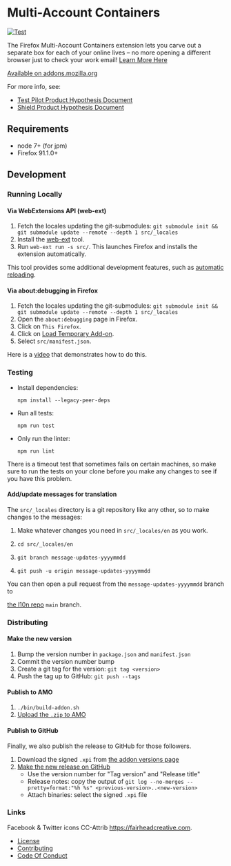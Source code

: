 # Multi-Account Containers

[![Test](https://github.com/mozilla/multi-account-containers/actions/workflows/test.yaml/badge.svg)](https://github.com/mozilla/multi-account-containers/actions/workflows/test.yaml)

The Firefox Multi-Account Containers extension lets you carve out a separate box for each of your online lives – no more opening a different browser just to check your work email! [Learn More Here](https://blog.mozilla.org/firefox/introducing-firefox-multi-account-containers/)

[Available on addons.mozilla.org](https://addons.mozilla.org/firefox/addon/multi-account-containers/)

For more info, see:

* [Test Pilot Product Hypothesis Document](https://docs.google.com/document/d/1WQdHTVXROk7dYkSFluc6_hS44tqZjIrG9I-uPyzevE8/edit#)
* [Shield Product Hypothesis Document](https://docs.google.com/document/d/1vMD-fH_5hGDDqNvpRZk12_RhCN2WAe4_yaBamaNdtik/edit#)


## Requirements

* node 7+ (for jpm)
* Firefox 91.1.0+


## Development

### Running Locally

#### Via WebExtensions API (web-ext)

1. Fetch the locales updating the git-submodules: `git submodule init && git submodule update --remote --depth 1 src/_locales`
2. Install the [web-ext](https://developer.mozilla.org/en-US/Add-ons/WebExtensions/Getting_started_with_web-ext) tool.
3. Run `web-ext run -s src/`. This launches Firefox and installs the extension automatically.

This tool provides some additional development features, such as [automatic reloading](https://developer.mozilla.org/en-US/Add-ons/WebExtensions/Getting_started_with_web-ext#Automatic_extension_reloading).

#### Via about:debugging in Firefox

1. Fetch the locales updating the git-submodules: `git submodule init && git submodule update --remote --depth 1 src/_locales`
2. Open the `about:debugging` page in Firefox.
3. Click on `This Firefox`.
4. Click on [Load Temporary Add-on](https://developer.mozilla.org/en-US/Add-ons/WebExtensions/Temporary_Installation_in_Firefox).
5. Select `src/manifest.json`.

Here is a [video](https://www.youtube.com/watch?v=cer9EUKegG4) that demonstrates how to do this.

### Testing

* Install dependencies:

  ```
  npm install --legacy-peer-deps
  ```

* Run all tests:

  ```
  npm run test
  ```

* Only run the linter:

  ```
  npm run lint
  ```

There is a timeout test that sometimes fails on certain machines, so make sure to run the tests on your clone before you make any changes to see if you have this problem.

#### Add/update messages for translation

The `src/_locales` directory is a git repository like any other, so to make changes to the messages:

1. Make whatever changes you need in `src/_locales/en` as you work.

2. `cd src/_locales/en`

3. `git branch message-updates-yyyymmdd`

4. `git push -u origin message-updates-yyyymmdd`

You can then open a pull request from the `message-updates-yyyymmdd` branch to

[the l10n repo](https://github.com/mozilla-l10n/multi-account-containers-l10n/) `main` branch.

### Distributing
#### Make the new version

1. Bump the version number in `package.json` and `manifest.json`
2. Commit the version number bump
3. Create a git tag for the version: `git tag <version>`
4. Push the tag up to GitHub: `git push --tags`

#### Publish to AMO

1. `./bin/build-addon.sh`
2. [Upload the `.zip` to AMO](https://addons.mozilla.org/developers/addon/multi-account-containers/versions/submit/)

#### Publish to GitHub

Finally, we also publish the release to GitHub for those followers.

1. Download the signed `.xpi` from [the addon versions page](https://addons.mozilla.org/developers/addon/multi-account-containers/versions)
2. [Make the new release on
   GitHub](https://github.com/mozilla/multi-account-containers/releases/new)
   * Use the version number for "Tag version" and "Release title"
   * Release notes: copy the output of `git log --no-merges --pretty=format:"%h %s" <previous-version>..<new-version>`
   * Attach binaries: select the signed `.xpi` file

### Links

Facebook & Twitter icons CC-Attrib https://fairheadcreative.com.

- [License](./LICENSE.txt)
- [Contributing](./CONTRIBUTING.md)
- [Code Of Conduct](./CODE_OF_CONDUCT.md)
